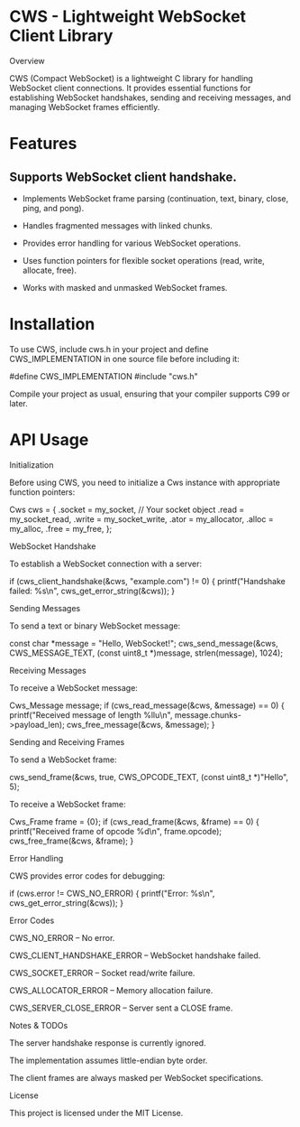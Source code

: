 # CWS - Lightweight WebSocket Client Library

Overview

CWS (Compact WebSocket) is a lightweight C library for handling WebSocket client connections. It provides essential functions for establishing WebSocket handshakes, sending and receiving messages, and managing WebSocket frames efficiently.

# Features

## Supports WebSocket client handshake.

- Implements WebSocket frame parsing (continuation, text, binary, close, ping, and pong).

- Handles fragmented messages with linked chunks.

- Provides error handling for various WebSocket operations.

- Uses function pointers for flexible socket operations (read, write, allocate, free).

- Works with masked and unmasked WebSocket frames.


# Installation

To use CWS, include cws.h in your project and define CWS_IMPLEMENTATION in one source file before including it:

#define CWS_IMPLEMENTATION
#include "cws.h"

Compile your project as usual, ensuring that your compiler supports C99 or later.

# API Usage

Initialization

Before using CWS, you need to initialize a Cws instance with appropriate function pointers:

Cws cws = {
    .socket = my_socket,  // Your socket object
    .read = my_socket_read,
    .write = my_socket_write,
    .ator = my_allocator,
    .alloc = my_alloc,
    .free = my_free,
};

WebSocket Handshake

To establish a WebSocket connection with a server:

if (cws_client_handshake(&cws, "example.com") != 0) {
    printf("Handshake failed: %s\n", cws_get_error_string(&cws));
}

Sending Messages

To send a text or binary WebSocket message:

const char *message = "Hello, WebSocket!";
cws_send_message(&cws, CWS_MESSAGE_TEXT, (const uint8_t *)message, strlen(message), 1024);

Receiving Messages

To receive a WebSocket message:

Cws_Message message;
if (cws_read_message(&cws, &message) == 0) {
    printf("Received message of length %llu\n", message.chunks->payload_len);
    cws_free_message(&cws, &message);
}

Sending and Receiving Frames

To send a WebSocket frame:

cws_send_frame(&cws, true, CWS_OPCODE_TEXT, (const uint8_t *)"Hello", 5);

To receive a WebSocket frame:

Cws_Frame frame = {0};
if (cws_read_frame(&cws, &frame) == 0) {
    printf("Received frame of opcode %d\n", frame.opcode);
    cws_free_frame(&cws, &frame);
}

Error Handling

CWS provides error codes for debugging:

if (cws.error != CWS_NO_ERROR) {
    printf("Error: %s\n", cws_get_error_string(&cws));
}

Error Codes

CWS_NO_ERROR – No error.

CWS_CLIENT_HANDSHAKE_ERROR – WebSocket handshake failed.

CWS_SOCKET_ERROR – Socket read/write failure.

CWS_ALLOCATOR_ERROR – Memory allocation failure.

CWS_SERVER_CLOSE_ERROR – Server sent a CLOSE frame.


Notes & TODOs

The server handshake response is currently ignored.

The implementation assumes little-endian byte order.

The client frames are always masked per WebSocket specifications.


License

This project is licensed under the MIT License.


